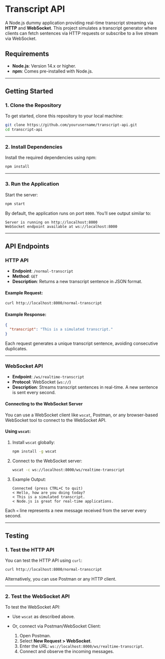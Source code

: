 
# **Transcript API**

A Node.js dummy application providing real-time transcript streaming via **HTTP** and **WebSocket**. This project simulates a transcript generator where clients can fetch sentences via HTTP requests or subscribe to a live stream via WebSocket.


## **Requirements**

- **Node.js**: Version 14.x or higher.
- **npm**: Comes pre-installed with Node.js.

---

## **Getting Started**

### **1. Clone the Repository**

To get started, clone this repository to your local machine:

```bash
git clone https://github.com/yourusername/transcript-api.git
cd transcript-api
```

---

### **2. Install Dependencies**

Install the required dependencies using npm:

```bash
npm install
```

---

### **3. Run the Application**

Start the server:

```bash
npm start
```

By default, the application runs on port `8000`. You’ll see output similar to:

```plaintext
Server is running on http://localhost:8000
WebSocket endpoint available at ws://localhost:8000
```

---

## **API Endpoints**

### **HTTP API**

- **Endpoint**: `/normal-transcript`
- **Method**: `GET`
- **Description**: Returns a new transcript sentence in JSON format.

#### Example Request:

```bash
curl http://localhost:8000/normal-transcript
```

#### Example Response:

```json
{
  "transcript": "This is a simulated transcript."
}
```

Each request generates a unique transcript sentence, avoiding consecutive duplicates.

---

### **WebSocket API**

- **Endpoint**: `/ws/realtime-transcript`
- **Protocol**: WebSocket (`ws://`)
- **Description**: Streams transcript sentences in real-time. A new sentence is sent every second.

#### Connecting to the WebSocket Server

You can use a WebSocket client like `wscat`, Postman, or any browser-based WebSocket tool to connect to the WebSocket API.

#### Using `wscat`:

1. Install `wscat` globally:

   ```bash
   npm install -g wscat
   ```

2. Connect to the WebSocket server:

   ```bash
   wscat -c ws://localhost:8000/ws/realtime-transcript
   ```

3. Example Output:

   ```plaintext
   Connected (press CTRL+C to quit)
   < Hello, how are you doing today?
   < This is a simulated transcript.
   < Node.js is great for real-time applications.
   ```

Each `<` line represents a new message received from the server every second.

---

## **Testing**

### **1. Test the HTTP API**

You can test the HTTP API using `curl`:

```bash
curl http://localhost:8000/normal-transcript
```

Alternatively, you can use Postman or any HTTP client.

---

### **2. Test the WebSocket API**

To test the WebSocket API:

- Use `wscat` as described above.
- Or, connect via Postman/WebSocket Client:

  1. Open Postman.
  2. Select **New Request > WebSocket**.
  3. Enter the URL: `ws://localhost:8000/ws/realtime-transcript`.
  4. Connect and observe the incoming messages.